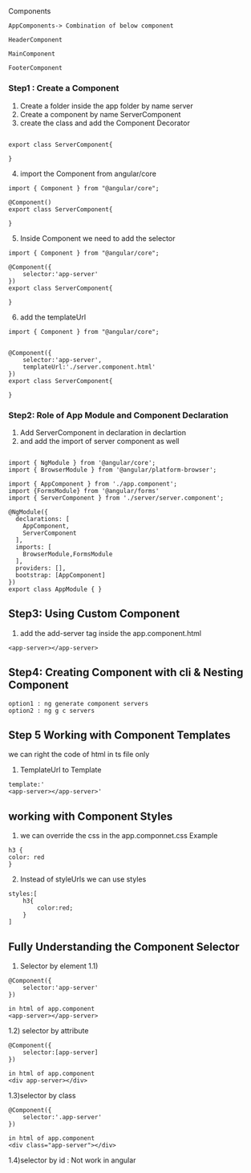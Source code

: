 ## 

Components
```
AppComponents-> Combination of below component

HeaderComponent

MainComponent

FooterComponent
```
### Step1 : Create a Component

1) Create a folder inside the app folder by name server
2) Create a component by name ServerComponent
3) create the class and add the Component Decorator
```

export class ServerComponent{

}
```
4) import the Component from angular/core
```
import { Component } from "@angular/core";

@Component()
export class ServerComponent{

}
```
5) Inside Component we need to add the selector
```
import { Component } from "@angular/core";

@Component({
    selector:'app-server'
})
export class ServerComponent{

}
```
6) add the templateUrl
```
import { Component } from "@angular/core";


@Component({
    selector:'app-server',
    templateUrl:'./server.component.html'
})
export class ServerComponent{

}
```

### Step2: Role of App Module and Component Declaration

1) Add ServerComponent in declaration in declartion
2) and add the import of server component as well
```

import { NgModule } from '@angular/core';
import { BrowserModule } from '@angular/platform-browser';

import { AppComponent } from './app.component';
import {FormsModule} from '@angular/forms'
import { ServerComponent } from './server/server.component';

@NgModule({
  declarations: [
    AppComponent,
    ServerComponent
  ],
  imports: [
    BrowserModule,FormsModule
  ],
  providers: [],
  bootstrap: [AppComponent]
})
export class AppModule { }
```
 
 ## Step3: Using Custom Component

 1) add the add-server tag inside the app.component.html

 ```
 <app-server></app-server>
 ```

 ## Step4: Creating Component with cli & Nesting Component

 ```
 option1 : ng generate component servers
 option2 : ng g c servers

 ```

 ## Step 5 Working with Component Templates

 we can right the code of html in ts file only
 1) TemplateUrl to Template

 ```
 template:'
 <app-server></app-server>'
 ```

## working with Component Styles

1) we can override the css in the app.componnet.css
Example
```
h3 {
color: red
}
```

2) Instead of styleUrls we can use styles

```
styles:[
    h3{
        color:red;
    }
]
```

## Fully Understanding the Component Selector

1) Selector by element
1.1) 
```
@Component({
    selector:'app-server'
})

in html of app.component
<app-server></app-server>
```
1.2) selector by attribute
```
@Component({
    selector:[app-server]
})

in html of app.component
<div app-server></div>
```
1.3)selector by class
```
@Component({
    selector:'.app-server'
})

in html of app.component
<div class="app-server"></div>
```
1.4)selector by id : Not work in angular



